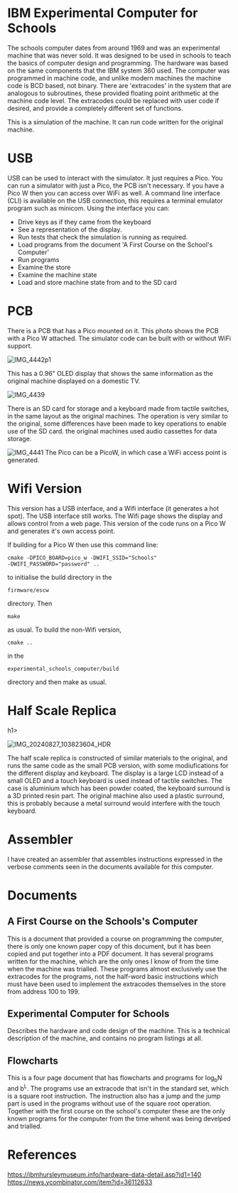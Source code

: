 # IBM Experimental Computer for Schools

The schools computer dates from around 1969 and was an experimental machine that was never sold. It was designed to be used in schools to teach the basics of computer design and programming. The hardware was based on the same components that the IBM system 360 used. The computer was programmed in machine code, and unlike modern machines the machine code is BCD based, not binary. There are 'extracodes' in the system that are analogous to subroutines, these provided floating point arithmetic at the machine code level. The extracodes could be replaced with user code if desired, and provide a completely different set of functions.

This is a simulation of the machine. It can run code written for the original machine.

<h1>USB</h1>
USB can be used to interact with the simulator. It just requires a Pico. You can run a simulator with just a Pico, the PCB isn't necessary. If you have a Pico W then you can access over WiFi as well.
A command line interface (CLI) is available on the USB connection, this requires a terminal emulator program such as minicom. Using the interface you can:

* Drive keys as if they came from the keyboard
* See a representation of the display.
* Run tests that check the simulation is running as required.
* Load programs from the document 'A First Course on the School's Computer'
* Run programs
* Examine the store
* Examine the machine state
* Load and store machine state from and to the SD card
  

<h1>PCB</h1>

There is a PCB that has a Pico mounted on it. This photo shows the PCB with a Pico W attached. The simulator code can be built with or without WiFi support.

![IMG_4442p1](https://github.com/blackjetrock/experimental-computer-for-schools/assets/31587992/ceb090f5-20b0-4658-b744-e295b8f3aa61)

This has a 0.96" OLED display that shows the same information as the original machine displayed on a domestic TV.

![IMG_4439](https://github.com/blackjetrock/experimental-computer-for-schools/assets/31587992/ef18ebf3-a95e-41ee-9716-92998c548807)

 There is an SD card for storage and a keyboard made from tactile switches, in the same layout as the original machines. The operation is very similar to the original, some differences have been made to key operations to enable use of the SD card. the original machines used audio cassettes for data storage.
 
![IMG_4441](https://github.com/blackjetrock/experimental-computer-for-schools/assets/31587992/c710a7aa-bbc5-48d7-a87f-0b369c42f62d)
 The Pico can be a PicoW, in which case a WiFi access point is generated.

<h1>Wifi Version</h1>
This version has a USB interface, and a Wifi interface (it generates a hot spot). The USB interface still works. The Wifi page shows the display and allows control from a web page. This version of the code runs on a Pico W and generates it's own access point.

If building for a Pico W then use this command line:

<code>cmake -DPICO_BOARD=pico_w -DWIFI_SSID="Schools" -DWIFI_PASSWORD="password" ..</code>

to initialise the build directory in the 

<code>firmware/escw</code>

directory. Then 

<code>make</code>

as usual.
To build the non-Wifi version, 

<code>cmake ..</code>

in the 

<code>experimental_schools_computer/build</code>

directory and then make as usual.

<h1>Half Scale Replica</h1>h1>

![IMG_20240827_103823604_HDR](https://github.com/user-attachments/assets/04b15898-e2ba-4993-99cf-3b7841f57b29)

The half scale replica is constructed of similar materials to the original, and runs the same code as the small PCB version, with some modiufications for the different display and keyboard. The display is a large LCD instead of a small OLED and a touch keyboard is used instead of tactile switches. The case is aluminium which has been powder coated, the keyboard surround is a 3D printed resin part. The original machine also used a plastic surround, this is probably because a metal surround would interfere with the touch keyboard.

<h1>Assembler</h1>
I have created an assembler that assembles instructions expressed in the verbose comments seen in the documents available for this computer. 

<h1>Documents</h1>

<h2>A First Course on the Schools's Computer</h2>
This is a document that provided a course on programming the computer, there is only one known paper copy of this document, but it has been
copied and put together into a PDF document. It has several programs written for the machine, which are the only ones I know of from the time
when the machine was trialled. These programs almost exclusively use the extracodes for the programs, not the half-word basic instructions which must have been used to implement
the extracodes themselves in the store from address 100 to 199. 

<h2>Experimental Computer for Schools</h2>
Describes the hardware and code design of the machine. This is a technical description of the machine, and contains no program listings at all.

<h2>Flowcharts</h2>
This is a four page document that has flowcharts and programs for log<sub>b</sub>N and b<sup>L</sup>.
The programs use an extracode that isn't in the standard set, which is a square root instruction. The instruction also has a jump and the jump part is used in the programs without use of the square root operation. Together with the first course on the school's computer these are the only known programs for the computer from the time whenit was being develped and trialled.

<h1>References</h1>

https://ibmhursleymuseum.info/hardware-data-detail.asp?id1=140
https://news.ycombinator.com/item?id=36112633
